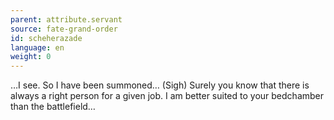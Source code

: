 ```yaml
---
parent: attribute.servant
source: fate-grand-order
id: scheherazade
language: en
weight: 0
---
```


…I see.
So I have been summoned… (Sigh)
Surely you know that there is always a right person for a given job.
I am better suited to your bedchamber than the battlefield…
